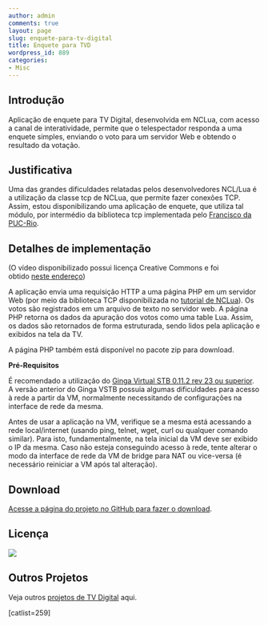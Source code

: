 ```yaml
---
author: admin
comments: true
layout: page
slug: enquete-para-tv-digital
title: Enquete para TVD
wordpress_id: 889
categories:
- Misc
---
```


## Introdução


Aplicação de enquete para TV Digital, desenvolvida em NCLua, com acesso a canal de interatividade, permite que o telespectador responda a uma enquete simples, enviando o voto para um servidor Web e obtendo o resultado da votação.


## Justificativa


Uma das grandes dificuldades relatadas pelos desenvolvedores NCL/Lua é a utilização da classe tcp de NCLua, que permite fazer conexões TCP. Assim, estou disponibilizando uma aplicação de enquete, que utiliza tal módulo, por intermédio da biblioteca tcp implementada pelo [Francisco da PUC-Rio](http://www.telemidia.puc-rio.br/~francisco/nclua/).


## Detalhes de implementação




(O vídeo disponibilizado possui licença Creative Commons e foi obtido [neste endereço](http://creativecommons.org/videos/wanna-work-together))

A aplicação envia uma requisição HTTP a uma página PHP em um servidor Web (por meio da biblioteca TCP disponibilizada no [tutorial de NCLua](http://www.telemidia.puc-rio.br/~francisco/nclua/tutorial/index.html)). Os votos são registrados em um arquivo de texto no servidor web. A página PHP retorna os dados da apuração dos votos como uma table Lua. Assim, os dados são retornados de forma estruturada, sendo lidos pela aplicação e exibidos na tela da TV.

A página PHP também está disponível no pacote zip para download.

**Pré-Requisitos**

É recomendado a utilização do [Ginga Virtual STB 0.11.2 rev 23 ou superior](http://www.softwarepublico.gov.br/ver-comunidade?community_id=1101545). A versão anterior do Ginga VSTB possuia algumas dificuldades para acesso à rede a partir da VM, normalmente necessitando de configurações na interface de rede da mesma.

Antes de usar a aplicação na VM, verifique se a mesma está acessando a rede local/internet (usando ping, telnet, wget, curl ou qualquer comando similar). Para isto, fundamentalmente, na tela inicial da VM deve ser exibido o IP da mesma. Caso não esteja conseguindo acesso à rede, tente alterar o modo da interface de rede da VM de bridge para NAT ou vice-versa (é necessário reiniciar a VM após tal alteração).


## Download


[Acesse a página do projeto no GitHub para fazer o download](http://github.com/manoelcampos/EnqueteTVD).


## Licença


[ ![](/files/by-nc-sa.png)
](http://creativecommons.org/licenses/by-nc-sa/2.5/br/)


## Outros Projetos


Veja outros [projetos de TV Digital](http://manoelcampos.com/tvd/) aqui.

[catlist=259]
